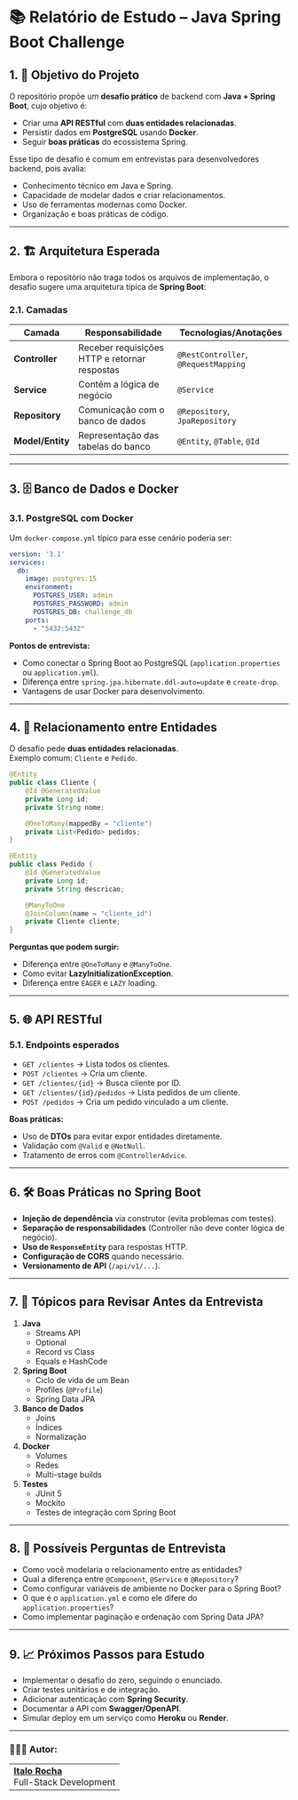 # 📚 Relatório de Estudo – Java Spring Boot Challenge

## 1. 🎯 Objetivo do Projeto
O repositório propõe um **desafio prático** de backend com **Java + Spring Boot**, cujo objetivo é:
- Criar uma **API RESTful** com **duas entidades relacionadas**.
- Persistir dados em **PostgreSQL** usando **Docker**.
- Seguir **boas práticas** do ecossistema Spring.

Esse tipo de desafio é comum em entrevistas para desenvolvedores backend, pois avalia:
- Conhecimento técnico em Java e Spring.
- Capacidade de modelar dados e criar relacionamentos.
- Uso de ferramentas modernas como Docker.
- Organização e boas práticas de código.

---

## 2. 🏗 Arquitetura Esperada

Embora o repositório não traga todos os arquivos de implementação, o desafio sugere uma arquitetura típica de **Spring Boot**:

### 2.1. Camadas
| Camada | Responsabilidade | Tecnologias/Anotações |
|--------|------------------|-----------------------|
| **Controller** | Receber requisições HTTP e retornar respostas | `@RestController`, `@RequestMapping` |
| **Service** | Contém a lógica de negócio | `@Service` |
| **Repository** | Comunicação com o banco de dados | `@Repository`, `JpaRepository` |
| **Model/Entity** | Representação das tabelas do banco | `@Entity`, `@Table`, `@Id` |

---

## 3. 🗄 Banco de Dados e Docker

### 3.1. PostgreSQL com Docker
Um `docker-compose.yml` típico para esse cenário poderia ser:

```yaml
version: '3.1'
services:
  db:
    image: postgres:15
    environment:
      POSTGRES_USER: admin
      POSTGRES_PASSWORD: admin
      POSTGRES_DB: challenge_db
    ports:
      - "5432:5432"
```

**Pontos de entrevista:**
- Como conectar o Spring Boot ao PostgreSQL (`application.properties` ou `application.yml`).
- Diferença entre `spring.jpa.hibernate.ddl-auto=update` e `create-drop`.
- Vantagens de usar Docker para desenvolvimento.

---

## 4. 🔗 Relacionamento entre Entidades

O desafio pede **duas entidades relacionadas**.  
Exemplo comum: `Cliente` e `Pedido`.

```java
@Entity
public class Cliente {
    @Id @GeneratedValue
    private Long id;
    private String nome;

    @OneToMany(mappedBy = "cliente")
    private List<Pedido> pedidos;
}

@Entity
public class Pedido {
    @Id @GeneratedValue
    private Long id;
    private String descricao;

    @ManyToOne
    @JoinColumn(name = "cliente_id")
    private Cliente cliente;
}
```

**Perguntas que podem surgir:**
- Diferença entre `@OneToMany` e `@ManyToOne`.
- Como evitar **LazyInitializationException**.
- Diferença entre `EAGER` e `LAZY` loading.

---

## 5. 🌐 API RESTful

### 5.1. Endpoints esperados
- `GET /clientes` → Lista todos os clientes.
- `POST /clientes` → Cria um cliente.
- `GET /clientes/{id}` → Busca cliente por ID.
- `GET /clientes/{id}/pedidos` → Lista pedidos de um cliente.
- `POST /pedidos` → Cria um pedido vinculado a um cliente.

**Boas práticas:**
- Uso de **DTOs** para evitar expor entidades diretamente.
- Validação com `@Valid` e `@NotNull`.
- Tratamento de erros com `@ControllerAdvice`.

---

## 6. 🛠 Boas Práticas no Spring Boot

- **Injeção de dependência** via construtor (evita problemas com testes).
- **Separação de responsabilidades** (Controller não deve conter lógica de negócio).
- **Uso de `ResponseEntity`** para respostas HTTP.
- **Configuração de CORS** quando necessário.
- **Versionamento de API** (`/api/v1/...`).

---

## 7. 📌 Tópicos para Revisar Antes da Entrevista

1. **Java**
   - Streams API
   - Optional
   - Record vs Class
   - Equals e HashCode
2. **Spring Boot**
   - Ciclo de vida de um Bean
   - Profiles (`@Profile`)
   - Spring Data JPA
3. **Banco de Dados**
   - Joins
   - Índices
   - Normalização
4. **Docker**
   - Volumes
   - Redes
   - Multi-stage builds
5. **Testes**
   - JUnit 5
   - Mockito
   - Testes de integração com Spring Boot

---

## 8. 🎤 Possíveis Perguntas de Entrevista

- Como você modelaria o relacionamento entre as entidades?
- Qual a diferença entre `@Component`, `@Service` e `@Repository`?
- Como configurar variáveis de ambiente no Docker para o Spring Boot?
- O que é o `application.yml` e como ele difere do `application.properties`?
- Como implementar paginação e ordenação com Spring Data JPA?

---

## 9. 📈 Próximos Passos para Estudo

- Implementar o desafio do zero, seguindo o enunciado.
- Criar testes unitários e de integração.
- Adicionar autenticação com **Spring Security**.
- Documentar a API com **Swagger/OpenAPI**.
- Simular deploy em um serviço como **Heroku** ou **Render**.

---

### 👨🏻‍💻 Autor:
<table style="border=0">
  <tr>
    <td align="left">
      <a href="https://github.com/ItaloRochaj">
        <span><b>Italo Rocha</b></span>
      </a>
      <br>
      <span>Full-Stack Development</span>
    </td>
  </tr>
</table>
